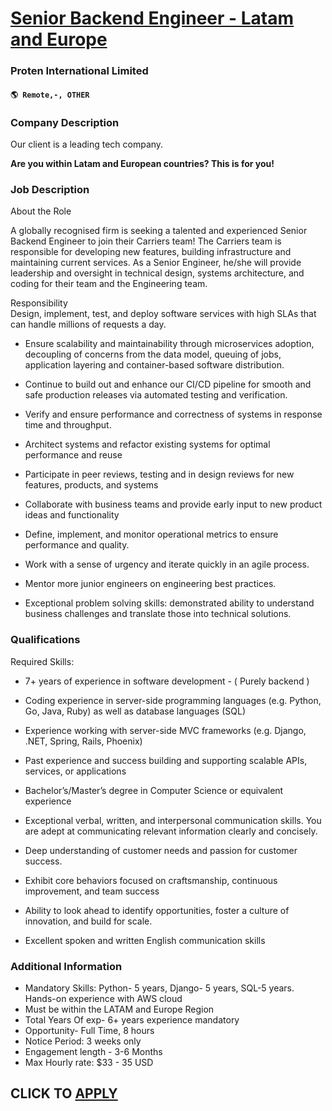 # [Senior Backend Engineer - Latam and Europe](https://www.remotewlb.com/apply/senior-backend-engineer-latam-and-europe)  
### Proten International Limited  
#### `🌎 Remote,-, OTHER`  

### **Company Description**

Our client is a leading tech company.

**Are you within Latam and European countries? This is for you!**

###  **Job Description**

About the Role

A globally recognised firm is seeking a talented and experienced Senior Backend Engineer to join their Carriers team! The Carriers team is responsible for developing new features, building infrastructure and maintaining current services. As a Senior Engineer, he/she will provide leadership and oversight in technical design, systems architecture, and coding for their team and the Engineering team.  
  
Responsibility  
Design, implement, test, and deploy software services with high SLAs that can handle millions of requests a day.

  * Ensure scalability and maintainability through microservices adoption, decoupling of concerns from the data model, queuing of jobs, application layering and container-based software distribution.

  * Continue to build out and enhance our CI/CD pipeline for smooth and safe production releases via automated testing and verification.

  * Verify and ensure performance and correctness of systems in response time and throughput.

  * Architect systems and refactor existing systems for optimal performance and reuse

  * Participate in peer reviews, testing and in design reviews for new features, products, and systems

  * Collaborate with business teams and provide early input to new product ideas and functionality

  * Define, implement, and monitor operational metrics to ensure performance and quality.

  * Work with a sense of urgency and iterate quickly in an agile process.

  * Mentor more junior engineers on engineering best practices.

  * Exceptional problem solving skills: demonstrated ability to understand business challenges and translate those into technical solutions.

###  **Qualifications**

Required Skills:

  * 7+ years of experience in software development - ( Purely backend )

  * Coding experience in server-side programming languages (e.g. Python, Go, Java, Ruby) as well as database languages (SQL)

  * Experience working with server-side MVC frameworks (e.g. Django, .NET, Spring, Rails, Phoenix)

  * Past experience and success building and supporting scalable APIs, services, or applications

  * Bachelor’s/Master’s degree in Computer Science or equivalent experience

  * Exceptional verbal, written, and interpersonal communication skills. You are adept at communicating relevant information clearly and concisely.

  * Deep understanding of customer needs and passion for customer success.

  * Exhibit core behaviors focused on craftsmanship, continuous improvement, and team success

  * Ability to look ahead to identify opportunities, foster a culture of innovation, and build for scale.

  * Excellent spoken and written English communication skills

###  **Additional Information**

  * Mandatory Skills: Python- 5 years, Django- 5 years, SQL-5 years. Hands-on experience with AWS cloud
  * Must be within the LATAM and Europe Region
  * Total Years Of exp- 6+ years experience mandatory
  * Opportunity- Full Time, 8 hours
  * Notice Period: 3 weeks only
  * Engagement length - 3-6 Months
  * Max Hourly rate: $33 - 35 USD 

  
## CLICK TO [APPLY](https://www.remotewlb.com/apply/senior-backend-engineer-latam-and-europe)

